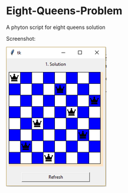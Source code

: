 # Eight-Queens-Problem
A phyton script for eight queens solution

Screenshot:

![promisechains](https://github.com/mergehez/Eight-Queens-Problem/blob/master/Screenshot/capture.png)
